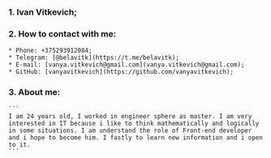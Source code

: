 ### 1. Ivan Vitkevich;

### 2. How to contact with me:

    * Phone: +375293912084;
    * Telegram: [@belavitk](https://t.me/belavitk);
    * E-mail: [vanya.vitkevich@gmail.com](vanya.vitkevich@gmail.com);
    * GitHub: [vanyavitkevich](https://github.com/vanyavitkevich);

### 3. About me:
    ```
    I am 24 years old, I worked in engineer sphere as master. I am very interested in IT because i like to think mathematically and logically in some situations. I am understand the role of Front-end developer and i hope to become him. I fastly to learn new information and i open to it.
    ```

